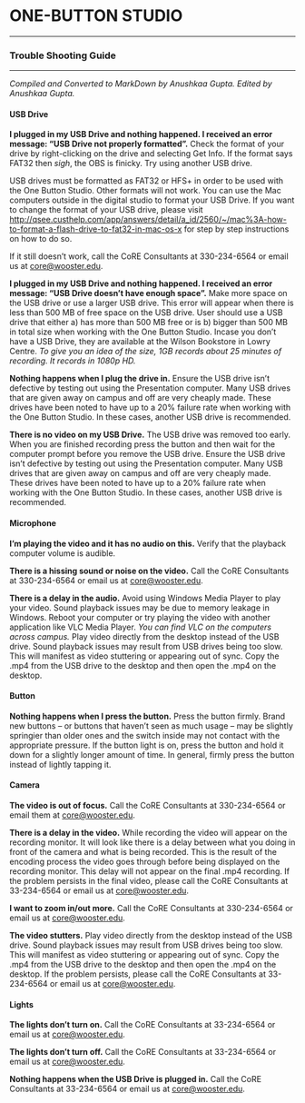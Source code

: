 # ONE-BUTTON STUDIO
____
### Trouble Shooting Guide
____
*Compiled and Converted to MarkDown by Anushkaa Gupta. Edited by Anushkaa Gupta.*


#### USB Drive
**I plugged in my USB Drive and nothing happened. I received an error message: “USB Drive not properly formatted”.** 
Check the format of your drive by right-clicking on the drive and selecting Get Info. If the format says FAT32 then *sigh*, the OBS is finicky. Try using another USB drive.  

USB drives must be formatted as FAT32 or HFS+ in order to be used with the One Button Studio. Other formats will not work. 
You can use the Mac computers outside in the digital studio to format your USB Drive. If you want to change the format of your USB drive, please visit http://qsee.custhelp.com/app/answers/detail/a_id/2560/~/mac%3A-how-to-format-a-flash-drive-to-fat32-in-mac-os-x for step by step instructions on how to do so. 

If it still doesn’t work, call the CoRE Consultants at 330-234-6564 or email us at core@wooster.edu.


**I plugged in my USB Drive and nothing happened. I received an error message: “USB Drive doesn’t have enough space”.**
Make more space on the USB drive or use a larger USB drive. This error will appear when there is less than 500 MB of free space on the USB drive. User should use a USB drive that either 
a) has more than 500 MB free or is 
b) bigger than 500 MB in total size when working with the One Button Studio.
Incase you don’t have a USB Drive, they are available at the Wilson Bookstore in Lowry Centre. 
*To give you an idea of the size, 1GB records about 25 minutes of recording. It records in 1080p HD.*


**Nothing happens when I plug the drive in.**
Ensure the USB drive isn’t defective by testing out using the Presentation computer. Many USB drives that are given away on campus and off are very cheaply made. These drives have been noted to have up to a 20% failure rate when working with the One Button Studio. In these cases, another USB drive is recommended.
 
 
 **There is no video on my USB Drive.**
 The USB drive was removed too early. When you are finished recording press the button and then wait for the computer prompt before you remove the USB drive.
Ensure the USB drive isn’t defective by testing out using the Presentation computer. Many USB drives that are given away on campus and off are very cheaply made. These drives have been noted to have up to a 20% failure rate when working with the One Button Studio. In these cases, another USB drive is recommended.


#### Microphone
**I’m playing the video and it has no audio on this.**
Verify that the playback computer volume is audible.


**There is a hissing sound or noise on the video.**
Call the CoRE Consultants at 330-234-6564 or email us at core@wooster.edu.


**There is a delay in the audio.**
Avoid using Windows Media Player to play your video. Sound playback issues may be due to memory leakage in Windows. Reboot your computer or try playing the video with another application like VLC Media Player.
*You can find VLC on the computers across campus.*
Play video directly from the desktop instead of the USB drive. Sound playback issues may result from USB drives being too slow. This will manifest as video stuttering or appearing out of sync. Copy the .mp4 from the USB drive to the desktop and then open the .mp4 on the desktop.


#### Button
**Nothing happens when I press the button.**
Press the button firmly. Brand new buttons – or buttons that haven’t seen as much usage – may be slightly springier than older ones and the switch inside may not contact with the appropriate pressure. If the button light is on, press the button and hold it down for a slightly longer amount of time. In general, firmly press the button instead of lightly tapping it.


#### Camera
**The video is out of focus.**
Call the CoRE Consultants at 330-234-6564 or email them at core@wooster.edu.


**There is a delay in the video.**
While recording the video will appear on the recording monitor. It will look like there is a delay between what you doing in front of the camera and what is being recorded. This is the result of the encoding process the video goes through before being displayed on the recording monitor. This delay will not appear on the final .mp4 recording. 
If the problem persists in the final video, please call the CoRE Consultants at 33-234-6564 or email us at core@wooster.edu.


**I want to zoom in/out more.**
Call the CoRE Consultants at 330-234-6564 or email us at core@wooster.edu.


**The video stutters.**
Play video directly from the desktop instead of the USB drive. Sound playback issues may result from USB drives being too slow. This will manifest as video stuttering or appearing out of sync. Copy the .mp4 from the USB drive to the desktop and then open the .mp4 on the desktop.
If the problem persists, please call the CoRE Consultants at 33-234-6564 or email us at core@wooster.edu.


#### Lights
**The lights don’t turn on.**
Call the CoRE Consultants at 33-234-6564 or email us at core@wooster.edu.


**The lights don’t turn off.**
Call the CoRE Consultants at 33-234-6564 or email us at core@wooster.edu.


**Nothing happens when the USB Drive is plugged in.**
Call the CoRE Consultants at 33-234-6564 or email us at core@wooster.edu.
